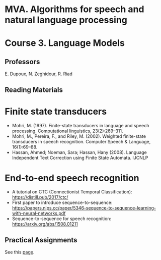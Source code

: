 # MVA. Algorithms for speech and natural language processing
# Course 3. Language Models

## Professors
E. Dupoux, N. Zeghidour, R. Riad

## Reading Materials

# Finite state transducers
* Mohri, M. (1997).
Finite-state transducers in language and speech processing.
Computational linguistics, 23(2):269–311.
* Mohri, M., Pereira, F., and Riley, M. (2002).
Weighted finite-state transducers in speech recognition.
Computer Speech & Language, 16(1):69–88.
* Hassan, Ahmed; Noeman, Sara; Hassan, Hany (2008). Language Independent Text Correction using Finite State Automata. IJCNLP
# End-to-end speech recognition
* A tutorial on CTC (Connectionist Temporal Classification): https://distill.pub/2017/ctc/
* First paper to introduce sequence-to-sequence: https://papers.nips.cc/paper/5346-sequence-to-sequence-learning-with-neural-networks.pdf
* Sequence-to-sequence for speech recognition: https://arxiv.org/abs/1508.01211
## Practical Assignments

See this [page](../TD_#1).

